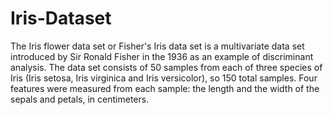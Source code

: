 # Iris-Dataset
The Iris flower data set or Fisher's Iris data set is a multivariate data set introduced by Sir Ronald Fisher in the 1936 as an example of discriminant analysis.   The data set consists of 50 samples from each of three species of Iris (Iris setosa, Iris virginica and Iris versicolor), so 150 total samples. Four features were measured from each sample: the length and the width of the sepals and petals, in centimeters.
